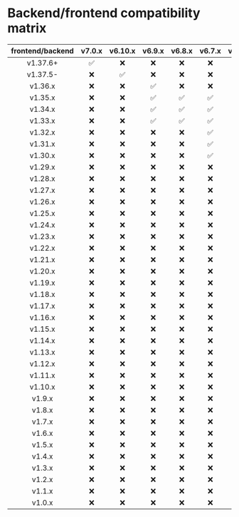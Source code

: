 # Backend/frontend compatibility matrix

| frontend/backend | v7.0.x | v6.10.x | v6.9.x | v6.8.x | v6.7.x | v6.6.x | v6.5.x | v6.4.x | v6.3.x | v6.2.x | v6.1.x | v6.0.x | v5.4.x | v5.3.x | v5.2.x | v5.1.x | v5.0.x |
|:----------------:|:------:|:------:|:------:|:------:|:------:|:------:|:------:|:------:|:------:|:------:|:------:|:------:|:------:|:------:|:------:|:------:|:------:|
|      v1.37.6+     |    ✅    |    ❌    |    ❌   |    ❌   |    ❌   |    ❌   |    ❌   |    ❌   |    ❌   |    ❌   |    ❌   |    ❌   |    ❌   |    ❌   |    ❌   |    ❌   |    ❌   |
|      v1.37.5-     |    ❌    |    ✅    |    ❌   |    ❌   |    ❌   |    ❌   |    ❌   |    ❌   |    ❌   |    ❌   |    ❌   |    ❌   |    ❌   |    ❌   |    ❌   |    ❌   |    ❌   |
|      v1.36.x     |    ❌    |    ❌    |    ✅   |    ❌   |    ❌   |    ❌   |    ❌   |    ❌   |    ❌   |    ❌   |    ❌   |    ❌   |    ❌   |    ❌   |    ❌   |    ❌   |    ❌   |
|      v1.35.x     |    ❌    |    ❌    |    ✅   |    ✅   |    ✅   |    ✅   |    ❌   |    ❌   |    ❌   |    ❌   |    ❌   |    ❌   |    ❌   |    ❌   |    ❌   |    ❌   |    ❌   |
|      v1.34.x     |    ❌    |    ❌    |    ✅   |    ✅   |    ✅   |    ✅   |    ❌   |    ❌   |    ❌   |    ❌   |    ❌   |    ❌   |    ❌   |    ❌   |    ❌   |    ❌   |    ❌   |
|      v1.33.x     |    ❌    |    ❌    |    ✅   |    ✅   |    ✅   |    ✅   |    ❌   |    ❌   |    ❌   |    ❌   |    ❌   |    ❌   |    ❌   |    ❌   |    ❌   |    ❌   |    ❌   |
|      v1.32.x     |    ❌    |    ❌    |    ❌    |   ❌   |    ✅   |    ✅   |    ❌   |    ❌   |    ❌   |    ❌   |    ❌   |    ❌   |    ❌   |    ❌   |    ❌   |    ❌   |    ❌   |
|      v1.31.x     |    ❌    |    ❌    |    ❌    |   ❌   |    ✅   |    ✅   |    ❌   |    ❌   |    ❌   |    ❌   |    ❌   |    ❌   |    ❌   |    ❌   |    ❌   |    ❌   |    ❌   |
|      v1.30.x     |    ❌    |    ❌    |    ❌    |   ❌   |    ✅   |    ✅   |    ❌   |    ❌   |    ❌   |    ❌   |    ❌   |    ❌   |    ❌   |    ❌   |    ❌   |    ❌   |    ❌   |
|      v1.29.x     |    ❌    |    ❌    |    ❌    |   ❌   |    ❌   |    ❌   |    ✅   |    ✅   |    ❌   |    ❌   |    ❌   |    ❌   |    ❌   |    ❌   |    ❌   |    ❌   |    ❌   |
|      v1.28.x     |    ❌    |    ❌    |    ❌    |   ❌   |    ❌   |    ❌   |    ❌   |    ✅   |    ❌   |    ❌   |    ❌   |    ❌   |    ❌   |    ❌   |    ❌   |    ❌   |    ❌   |
|      v1.27.x     |    ❌    |    ❌    |    ❌    |   ❌   |    ❌   |    ❌   |    ❌   |    ❌   |    ✅   |    ✅   |    ❌   |    ❌   |    ❌   |    ❌   |    ❌   |    ❌   |    ❌   |
|      v1.26.x     |    ❌    |    ❌    |    ❌    |   ❌   |    ❌   |    ❌   |    ❌   |    ❌   |    ✅   |    ✅   |    ❌   |    ❌   |    ❌   |    ❌   |    ❌   |    ❌   |    ❌   |
|      v1.25.x     |    ❌    |    ❌    |    ❌    |   ❌   |    ❌   |    ❌   |    ❌   |    ❌   |    ✅   |    ✅   |    ❌   |    ❌   |    ❌   |    ❌   |    ❌   |    ❌   |    ❌   |
|      v1.24.x     |    ❌    |    ❌    |    ❌    |   ❌   |    ❌   |    ❌   |    ❌   |    ❌   |    ❌   |    ❌   |    ✅   |    ❌   |    ❌   |    ❌   |    ❌   |    ❌   |    ❌   |
|      v1.23.x     |    ❌    |    ❌    |    ❌    |   ❌   |    ❌   |    ❌   |    ❌   |    ❌   |    ❌   |    ❌   |    ✅   |    ❌   |    ❌   |    ❌   |    ❌   |    ❌   |    ❌   |
|      v1.22.x     |    ❌    |    ❌    |    ❌    |   ❌   |    ❌   |    ❌   |    ❌   |    ❌   |    ❌   |    ❌   |    ❌   |    ✅   |    ❌   |    ❌   |    ❌   |    ❌   |    ❌   |
|      v1.21.x     |    ❌    |    ❌    |    ❌    |   ❌   |    ❌   |    ❌   |    ❌   |    ❌   |    ❌   |    ❌   |    ❌   |    ✅   |    ❌   |    ❌   |    ❌   |    ❌   |    ❌   |
|      v1.20.x     |    ❌    |    ❌    |    ❌    |   ❌   |    ❌   |    ❌   |    ❌   |    ❌   |    ❌   |    ❌   |    ❌   |    ❌   |    ✅   |    ❌   |    ❌   |    ❌   |    ❌   |
|      v1.19.x     |    ❌    |    ❌    |    ❌    |   ❌   |    ❌   |    ❌   |    ❌   |    ❌   |    ❌   |    ❌   |    ❌   |    ❌   |    ❌   |    ✅   |    ❌   |    ❌   |    ❌   |
|      v1.18.x     |    ❌    |    ❌    |    ❌    |   ❌   |    ❌   |    ❌   |    ❌   |    ❌   |    ❌   |    ❌   |    ❌   |    ❌   |    ❌   |    ✅   |    ❌   |    ❌   |    ❌   |
|      v1.17.x     |    ❌    |    ❌    |    ❌    |   ❌   |    ❌   |    ❌   |    ❌   |    ❌   |    ❌   |    ❌   |    ❌   |    ❌   |    ❌   |    ✅   |    ❌   |    ❌   |    ❌   |
|      v1.16.x     |    ❌    |    ❌    |    ❌    |   ❌   |    ❌   |    ❌   |    ❌   |    ❌   |    ❌   |    ❌   |    ❌   |    ❌   |    ❌   |    ✅   |    ❌   |    ❌   |    ❌   |
|      v1.15.x     |    ❌    |    ❌    |    ❌    |   ❌   |    ❌   |    ❌   |    ❌   |    ❌   |    ❌   |    ❌   |    ❌   |    ❌   |    ❌   |    ❌   |    ✅   |    ❌   |    ❌   |
|      v1.14.x     |    ❌    |    ❌    |    ❌    |   ❌   |    ❌   |    ❌   |    ❌   |    ❌   |    ❌   |    ❌   |    ❌   |    ❌   |    ❌   |    ❌   |    ✅   |    ❌   |    ❌   |
|      v1.13.x     |    ❌    |    ❌    |    ❌    |   ❌   |    ❌   |    ❌   |    ❌   |    ❌   |    ❌   |    ❌   |    ❌   |    ❌   |    ❌   |    ❌   |    ✅   |    ❌   |    ❌   |
|      v1.12.x     |    ❌    |    ❌    |    ❌    |   ❌   |    ❌   |    ❌   |    ❌   |    ❌   |    ❌   |    ❌   |    ❌   |    ❌   |    ❌   |    ❌   |    ✅   |    ❌   |    ❌   |
|      v1.11.x     |    ❌    |    ❌    |    ❌    |   ❌   |    ❌   |    ❌   |    ❌   |    ❌   |    ❌   |    ❌   |    ❌   |    ❌   |    ❌   |    ❌   |    ✅   |    ❌   |    ❌   |
|      v1.10.x     |    ❌    |    ❌    |    ❌    |   ❌   |    ❌   |    ❌   |    ❌   |    ❌   |    ❌   |    ❌   |    ❌   |    ❌   |    ❌   |    ❌   |    ✅   |    ❌   |    ❌   |
|      v1.9.x      |    ❌    |    ❌    |    ❌    |   ❌   |    ❌   |    ❌   |    ❌   |    ❌   |    ❌   |    ❌   |    ❌   |    ❌   |    ❌   |    ❌   |    ✅   |    ❌   |    ❌   |
|      v1.8.x      |    ❌    |    ❌    |    ❌    |   ❌   |    ❌   |    ❌   |    ❌   |    ❌   |    ❌   |    ❌   |    ❌   |    ❌   |    ❌   |    ❌   |    ✅   |    ❌   |    ❌   |
|      v1.7.x      |    ❌    |    ❌    |    ❌    |   ❌   |    ❌   |    ❌   |    ❌   |    ❌   |    ❌   |    ❌   |    ❌   |    ❌   |    ❌   |    ❌   |    ✅   |    ❌   |    ❌   |
|      v1.6.x      |    ❌    |    ❌    |    ❌    |   ❌   |    ❌   |    ❌   |    ❌   |    ❌   |    ❌   |    ❌   |    ❌   |    ❌   |    ❌   |    ❌   |    ✅   |    ❌   |    ❌   |
|      v1.5.x      |    ❌    |    ❌    |    ❌    |   ❌   |    ❌   |    ❌   |    ❌   |    ❌   |    ❌   |    ❌   |    ❌   |    ❌   |    ❌   |    ❌   |    ✅   |    ❌   |    ❌   |
|      v1.4.x      |    ❌    |    ❌    |    ❌    |   ❌   |    ❌   |    ❌   |    ❌   |    ❌   |    ❌   |    ❌   |    ❌   |    ❌   |    ❌   |    ❌   |    ❌   |    ✅   |    ❌   |
|      v1.3.x      |    ❌    |    ❌    |    ❌    |   ❌   |    ❌   |    ❌   |    ❌   |    ❌   |    ❌   |    ❌   |    ❌   |    ❌   |    ❌   |    ❌   |    ❌   |    ✅   |    ❌   |
|      v1.2.x      |    ❌    |    ❌    |    ❌    |   ❌   |    ❌   |    ❌   |    ❌   |    ❌   |    ❌   |    ❌   |    ❌   |    ❌   |    ❌   |    ❌   |    ❌   |    ✅   |    ❌   |
|      v1.1.x      |    ❌    |    ❌    |    ❌    |   ❌   |    ❌   |    ❌   |    ❌   |    ❌   |    ❌   |    ❌   |    ❌   |    ❌   |    ❌   |    ❌   |    ❌   |    ✅   |    ❌   |
|      v1.0.x      |    ❌    |    ❌    |    ❌    |   ❌   |    ❌   |    ❌   |    ❌   |    ❌   |    ❌   |    ❌   |    ❌   |    ❌   |    ❌   |    ❌   |    ❌   |    ✅   |    ✅   |